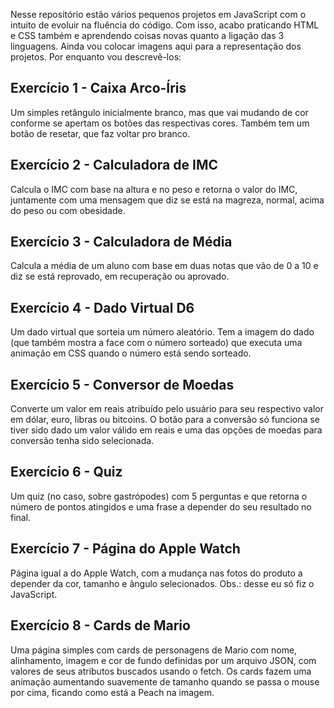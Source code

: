Nesse repositório estão vários pequenos projetos em JavaScript com o intuito de evoluir na fluência do código. Com isso, acabo praticando HTML e CSS também e aprendendo coisas novas quanto a ligação das 3 linguagens.
Ainda vou colocar imagens aqui para a representação dos projetos. Por enquanto vou descrevê-los:

<h2>Exercício 1 - Caixa Arco-Íris</h2>
Um simples retângulo inicialmente branco, mas que vai mudando de cor conforme se apertam os botões das respectivas cores. Também tem um botão de resetar, que faz voltar pro branco.

<h2>Exercício 2 - Calculadora de IMC</h2>
Calcula o IMC com base na altura e no peso e retorna o valor do IMC, juntamente com uma mensagem que diz se está na magreza, normal, acima do peso ou com obesidade.

<h2>Exercício 3 - Calculadora de Média</h2>
Calcula a média de um aluno com base em duas notas que vão de 0 a 10 e diz se está reprovado, em recuperação ou aprovado.

<h2>Exercício 4 - Dado Virtual D6</h2>
Um dado virtual que sorteia um número aleatório. Tem a imagem do dado (que também mostra a face com o número sorteado) que executa uma animação em CSS quando o número está sendo sorteado.

<h2>Exercício 5 - Conversor de Moedas</h2>
Converte um valor em reais atribuído pelo usuário para seu respectivo valor em dólar, euro, libras ou bitcoins. O botão para a conversão só funciona se tiver sido dado um valor válido em reais e uma das opções de moedas para conversão tenha sido selecionada.

<h2>Exercício 6 - Quiz</h2>
Um quiz (no caso, sobre gastrópodes) com 5 perguntas e que retorna o número de pontos atingidos e uma frase a depender do seu resultado no final.

<h2>Exercício 7 - Página do Apple Watch</h2>
Página igual a do Apple Watch, com a mudança nas fotos do produto a depender da cor, tamanho e ângulo selecionados. Obs.: desse eu só fiz o JavaScript.

<h2>Exercício 8 - Cards de Mario</h2>
Uma página simples com cards de personagens de Mario com nome, alinhamento, imagem e cor de fundo definidas por um arquivo JSON, com valores de seus atributos buscados usando o fetch. Os cards fazem uma animação aumentando suavemente de tamanho quando se passa o mouse por cima, ficando como está a Peach na imagem.
<img src="">
